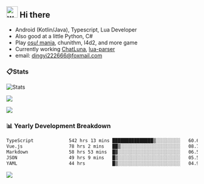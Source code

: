 ## <img alt="wave" src="https://raw.githubusercontent.com/MartinHeinz/MartinHeinz/master/wave.gif" width="30px"> Hi there

- Android (Kotlin/Java), Typescript, Lua Developer
- Also good at a little Python, C#
- Play [osu! mania](https://osu.ppy.sh/users/29808669), chunithm, l4d2, and more game
- Currently working [ChatLuna](https://github.com/ChatLunaLab), [lua-parser](https://github.com/dingyi222666/lua-parser)
- email: [dingyi222666@foxmail.com](mailto:dingyi222666@foxmail.com)

### 📋Stats

![Stats](https://github-readme-stats.vercel.app/api?username=dingyi222666&show_icons=true&icon_color=47A69E&title_color=47A69E&count_private=true)    

![](https://api.githubtrends.io/user/svg/dingyi222666/langs?time_range=one_year&include_private=True&loc_metric=changed&theme=classic)

![](http://github-profile-summary-cards.vercel.app/api/cards/productive-time?username=dingyi222666&theme=nord_dark&utcOffset=8)

### 📊 Yearly Development Breakdown

<!--START_SECTION:waka-->

```txt
TypeScript             542 hrs 13 mins ███████████████▒░░░░░░░░░   60.68 %
Vue.js                 78 hrs 2 mins   ██▒░░░░░░░░░░░░░░░░░░░░░░   08.73 %
Markdown               58 hrs 53 mins  █▓░░░░░░░░░░░░░░░░░░░░░░░   06.59 %
JSON                   49 hrs 9 mins   █▒░░░░░░░░░░░░░░░░░░░░░░░   05.50 %
YAML                   44 hrs          █▒░░░░░░░░░░░░░░░░░░░░░░░   04.92 %
```

<!--END_SECTION:waka-->

![](https://komarev.com/ghpvc/?username=dingyi222666)
